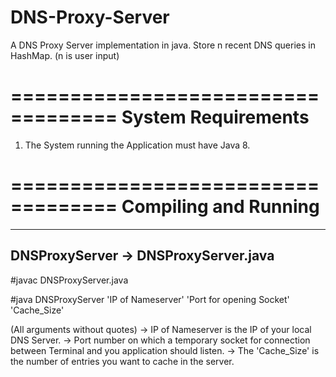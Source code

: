 # DNS-Proxy-Server
A DNS Proxy Server implementation in java. Store n recent DNS queries in HashMap. (n is user input)

===================================
System Requirements
===================================
1. The System running the Application must have Java 8.

===================================
Compiling and Running
===================================
   -------------------------------------
   DNSProxyServer -> DNSProxyServer.java
   -------------------------------------
   #javac DNSProxyServer.java
   
   #java DNSProxyServer 'IP of Nameserver' 'Port for opening Socket' 'Cache_Size'

   (All arguments without quotes)
   -> IP of Nameserver is the IP of your local DNS Server.
   -> Port number on which a temporary socket for connection between Terminal and you application should listen.
   -> The 'Cache_Size' is the number of entries you want to cache in the server.
